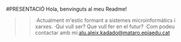 #PRESENTACIÓ
Hola, benvinguts al meu Readme!

>> ·Actualment m'estic formant a sistemes microinformàtics i xarxes.
>> ·Qui vull ser? Que vull fer en el futur?
>> ·Com podeu contactar amb mi:alu.aleix.kadado@mataro.epiaedu.cat
